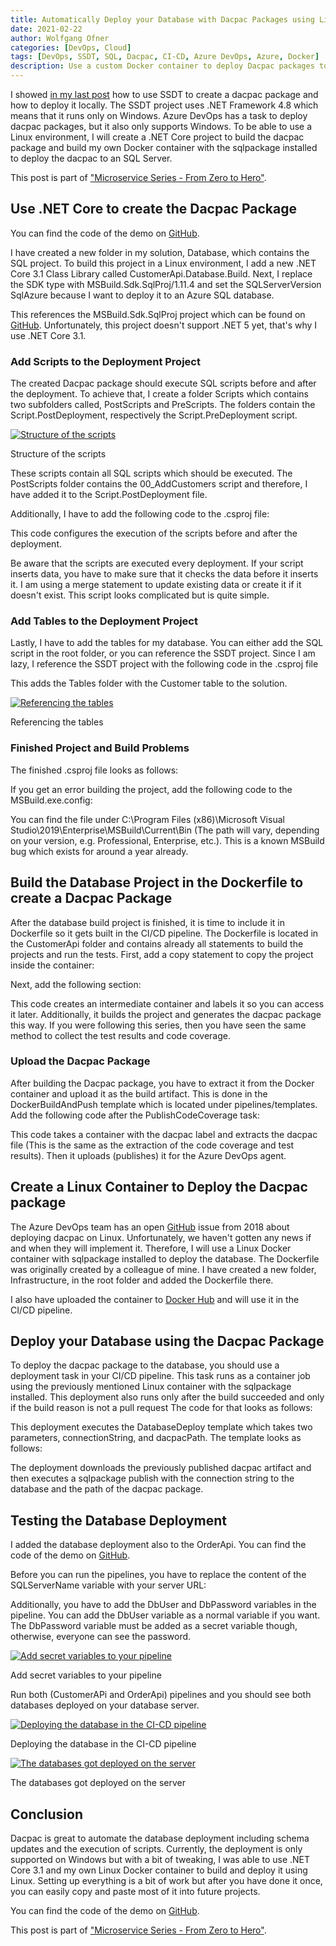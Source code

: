 ```yaml
---
title: Automatically Deploy your Database with Dacpac Packages using Linux and Azure DevOps
date: 2021-02-22
author: Wolfgang Ofner
categories: [DevOps, Cloud]
tags: [DevOps, SSDT, SQL, Dacpac, CI-CD, Azure DevOps, Azure, Docker]
description: Use a custom Docker container to deploy Dacpac packages to an SQL Server using a Linux build environment in Azure DevOps.
---
```


I showed [in my last post](/automatically-deploy-database-changes) how to use SSDT to create a dacpac package and how to deploy it locally. The SSDT project uses .NET Framework 4.8 which means that it runs only on Windows. Azure DevOps has a task to deploy dacpac packages, but it also only supports Windows. To be able to use a Linux environment, I will create a .NET Core project to build the dacpac package and build my own Docker container with the sqlpackage installed to deploy the dacpac to an SQL Server.

This post is part of ["Microservice Series - From Zero to Hero"](/microservice-series-from-zero-to-hero).

## Use .NET Core to create the Dacpac Package

You can find the code of the demo on <a href="https://github.com/WolfgangOfner/MicroserviceDemo" target="_blank" rel="noopener noreferrer">GitHub</a>.

I have created a new folder in my solution, Database, which contains the SQL project. To build this project in a Linux environment, I add a new .NET Core 3.1 Class Library called CustomerApi.Database.Build. Next, I replace the SDK type with MSBuild.Sdk.SqlProj/1.11.4 and set the SQLServerVersion SqlAzure because I want to deploy it to an Azure SQL database.

<script src="https://gist.github.com/WolfgangOfner/6542cc3ebf7450b5b1a443275d2940ca.js"></script>

This references the MSBuild.Sdk.SqlProj project which can be found on <a href="https://github.com/rr-wfm/MSBuild.Sdk.SqlProj/" target="_blank" rel="noopener noreferrer">GitHub</a>. Unfortunately, this project doesn't support .NET 5 yet, that's why I use .NET Core 3.1.

### Add Scripts to the Deployment Project

The created Dacpac package should execute SQL scripts before and after the deployment. To achieve that, I create a folder Scripts which contains two subfolders called, PostScripts and PreScripts. The folders contain the Script.PostDeployment, respectively the Script.PreDeployment script. 

<div class="col-12 col-sm-10 aligncenter">
  <a href="/assets/img/posts/2021/03/Structure-of-the-scripts.jpg"><img loading="lazy" src="/assets/img/posts/2021/03/Structure-of-the-scripts.jpg" alt="Structure of the scripts" /></a>
  
  <p>
   Structure of the scripts
  </p>
</div>

These scripts contain all SQL scripts which should be executed. The PostScripts folder contains the 00_AddCustomers script and therefore, I have added it to the Script.PostDeployment file.

<script src="https://gist.github.com/WolfgangOfner/5bae39a3dda05d3b64cf37d1c1666f54.js"></script>

Additionally, I have to add the following code to the .csproj file:

<script src="https://gist.github.com/WolfgangOfner/78361732ab6fa93b0b7c5f1ed2f239dd.js"></script>

This code configures the execution of the scripts before and after the deployment.

Be aware that the scripts are executed every deployment. If your script inserts data, you have to make sure that it checks the data before it inserts it. I am using a merge statement to update existing data or create it if it doesn't exist. This script looks complicated but is quite simple. 

<script src="https://gist.github.com/WolfgangOfner/82d136cf782983e4ff3fe89942215db3.js"></script>

### Add Tables to the Deployment Project

Lastly, I have to add the tables for my database. You can either add the SQL script in the root folder, or you can reference the SSDT project. Since I am lazy, I reference the SSDT project with the following code in the .csproj file

<script src="https://gist.github.com/WolfgangOfner/76d07af0443ee1a2b65c3d64c0036b67.js"></script>

This adds the Tables folder with the Customer table to the solution.

<div class="col-12 col-sm-10 aligncenter">
  <a href="/assets/img/posts/2021/03/Referencing-the-tables.jpg"><img loading="lazy" src="/assets/img/posts/2021/03/Referencing-the-tables.jpg" alt="Referencing the tables" /></a>
  
  <p>
   Referencing the tables
  </p>
</div>

### Finished Project and Build Problems

The finished .csproj file looks as follows:

<script src="https://gist.github.com/WolfgangOfner/1f4e2d3c1311e4e8205097ea622247aa.js"></script>

If you get an error building the project, add the following code to the MSBuild.exe.config:

<script src="https://gist.github.com/WolfgangOfner/3abbd59e01a9c421443d24883e7bc92d.js"></script>

You can find the file under C:\Program Files (x86)\Microsoft Visual Studio\2019\Enterprise\MSBuild\Current\Bin (The path will vary, depending on your version, e.g. Professional, Enterprise, etc.). This is a known MSBuild bug which exists for around a year already.

## Build the Database Project in the Dockerfile to create a Dacpac Package

After the database build project is finished, it is time to include it in Dockerfile so it gets built in the CI/CD pipeline. The Dockerfile is located in the CustomerApi folder and contains already all statements to build the projects and run the tests. First, add a copy statement to copy the project inside the container: 

<script src="https://gist.github.com/WolfgangOfner/48f13256ded11bffe6bc55f6e6f4b031.js"></script>

Next, add the following section:

<script src="https://gist.github.com/WolfgangOfner/7b15b4b589c0c3954bef77726406adfe.js"></script>

This code creates an intermediate container and labels it so you can access it later. Additionally, it builds the project and generates the dacpac package this way. If you were following this series, then you have seen the same method to collect the test results and code coverage.

### Upload the Dacpac Package

After building the Dacpac package, you have to extract it from the Docker container and upload it as the build artifact. This is done in the DockerBuildAndPush template which is located under pipelines/templates. Add the following code after the PublishCodeCoverage task:

<script src="https://gist.github.com/WolfgangOfner/a80c880850593315d7717750d3ff0e38.js"></script>

This code takes a container with the dacpac label and extracts the dacpac file (This is the same as the extraction of the code coverage and test results). Then it uploads (publishes) it for the Azure DevOps agent.

## Create a Linux Container to Deploy the Dacpac package

The Azure DevOps team has an open <a href="https://github.com/microsoft/azure-pipelines-tasks/issues/8408" target="_blank" rel="noopener noreferrer">GitHub</a> issue from 2018 about deploying dacpac on Linux. Unfortunately, we haven't gotten any news if and when they will implement it. Therefore, I will use a Linux Docker container with sqlpackage installed to deploy the database. The Dockerfile was originally created by a colleague of mine. I have created a new folder, Infrastructure, in the root folder and added the Dockerfile there. 

<script src="https://gist.github.com/WolfgangOfner/17a98cfbff832d96660e6c0e7e077546.js"></script>

I also have uploaded the container to <a href="https://hub.docker.com/repository/docker/wolfgangofner/linuxsqlpackage" target="_blank" rel="noopener noreferrer">Docker Hub</a> and will use it in the CI/CD pipeline.

## Deploy your Database using the Dacpac Package

To deploy the dacpac package to the database, you should use a deployment task in your CI/CD pipeline. This task runs as a container job using the previously mentioned Linux container with the sqlpackage installed. This deployment also runs only after the build succeeded and only if the build reason is not a pull request The code for that looks as follows:

<script src="https://gist.github.com/WolfgangOfner/976ffd84e1f47ef8c5f1d78b1001a779.js"></script>

This deployment executes the DatabaseDeploy template which takes two parameters, connectionString, and dacpacPath. The template looks as follows:

<script src="https://gist.github.com/WolfgangOfner/0c1a084c4f2f984b5c4c50c1c945f5f0.js"></script>

The deployment downloads the previously published dacpac artifact and then executes a sqlpackage publish with the connection string to the database and the path of the dacpac package.

## Testing the Database Deployment

I added the database deployment also to the OrderApi. You can find the code of the demo on <a href="https://github.com/WolfgangOfner/MicroserviceDemo" target="_blank" rel="noopener noreferrer">GitHub</a>.

Before you can run the pipelines, you have to replace the content of the SQLServerName variable with your server URL:

<script src="https://gist.github.com/WolfgangOfner/cd9de86a4a381dc4971e2b7e3f1d3f13.js"></script>

Additionally, you have to add the DbUser and DbPassword variables in the pipeline. You can add the DbUser variable as a normal variable if you want. The DbPassword variable must be added as a secret variable though, otherwise, everyone can see the password.

<div class="col-12 col-sm-10 aligncenter">
  <a href="/assets/img/posts/2021/03/Add-secret-variables-to-your-pipeline.jpg"><img loading="lazy" src="/assets/img/posts/2021/03/Add-secret-variables-to-your-pipeline.jpg" alt="Add secret variables to your pipeline" /></a>
  
  <p>
   Add secret variables to your pipeline
  </p>
</div>

Run both (CustomerAPi and OrderApi) pipelines and you should see both databases deployed on your database server.

<div class="col-12 col-sm-10 aligncenter">
  <a href="/assets/img/posts/2021/03/Deploying-the-database-in-the-CI-CD-pipeline.jpg"><img loading="lazy" src="/assets/img/posts/2021/03/Deploying-the-database-in-the-CI-CD-pipeline.jpg" alt="Deploying the database in the CI-CD pipeline" /></a>
  
  <p>
   Deploying the database in the CI-CD pipeline
  </p>
</div>

<div class="col-12 col-sm-10 aligncenter">
  <a href="/assets/img/posts/2021/03/The-databases-got-deployed-on-the-server.jpg"><img loading="lazy" src="/assets/img/posts/2021/03/The-databases-got-deployed-on-the-server.jpg" alt="The databases got deployed on the server" /></a>
  
  <p>
   The databases got deployed on the server
  </p>
</div>

## Conclusion

Dacpac is great to automate the database deployment including schema updates and the execution of scripts. Currently, the deployment is only supported on Windows but with a bit of tweaking, I was able to use .NET Core 3.1 and my own Linux Docker container to build and deploy it using Linux. Setting up everything is a bit of work but after you have done it once, you can easily copy and paste most of it into future projects. 

You can find the code of the demo on <a href="https://github.com/WolfgangOfner/MicroserviceDemo" target="_blank" rel="noopener noreferrer">GitHub</a>.

This post is part of ["Microservice Series - From Zero to Hero"](/microservice-series-from-zero-to-hero).
